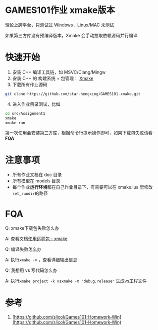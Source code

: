 # GAMES101作业 xmake版本

理论上跨平台，只测试过 Windows，Linux/MAC 未测试

如果第三方库没有预编译版本，Xmake 会手动拉取依赖源码并行编译

# 快速开始

1. 安装 C++ 编译工具链，如 MSVC/Clang/Mingw
2. 安装 C++ 的 构建系统 + 包管理： [Xmake](https://xmake.io/#/zh-cn/guide/installation)
3. 下载所有作业源码

```bash
git clone https://github.com/star-hengxing/GAMES101-xmake.git
```

4. 进入作业目录测试，比如

```bash
cd src/Assignment1
xmake
xmake run
```

第一次使用会安装第三方库，根据命令行提示操作即可，如果下载包失败请看**FQA**

# 注意事项

* 所有作业文档在 doc 目录
* 所有模型在 models 目录
* 每个作业**运行环境**都在自己作业目录下，有需要可以在 xmake.lua 里修改`set_rundir`的路径

# FQA

Q: xmake下载包失败怎么办

A: 查看文档[使用远程包 - xmake](https://xmake.io/#/zh-cn/package/remote_package?id=%e8%bf%9c%e7%a8%8b%e5%8c%85%e4%b8%8b%e8%bd%bd%e4%bc%98%e5%8c%96)



Q: 编译失败怎么办

A: 执行`xmake -v` ，查看详细输出信息



Q: 我想用 vs 写代码怎么办

A: 执行`xmake project -k vsxmake -m "debug,release"` 生成vs工程文件

# 参考

1. [https://github.com/slicol/Games101-Homework-Win](https://github.com/slicol/Games101-Homework-Win)
